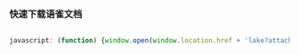 ### 快速下载语雀文档
```javascript

javascript: (function) {window.open(window.location.href + 'lake?attachment=true')}()

```
